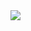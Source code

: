 <img src="https://capsule-render.vercel.app/api?type=Cylinder&color=auto&height=300&section=header&text=박경현&fontSize=90" />
